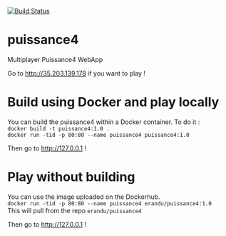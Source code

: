 [![Build Status](https://travis-ci.org/erandu/puissance4.svg?branch=master)](https://travis-ci.org/erandu/puissance4)

# puissance4

Multiplayer Puissance4 WebApp

Go to http://35.203.139.178 if you want to play !


# Build using Docker and play locally

You can build the puissance4 within a Docker container. To do it :   
`docker build -t puissance4:1.0 .`  
`docker run -tid -p 80:80 --name puissance4 puissance4:1.0`  

Then go to http://127.0.0.1 !

# Play without building

You can use the image uploaded on the Dockerhub.  
`docker run -tid -p 80:80 --name puissance4 erandu/puissance4:1.0`  
This will pull from the repo `erandu/puissance4`  

Then go to http://127.0.0.1 !
